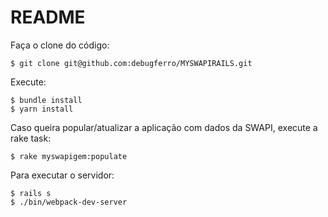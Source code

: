 # README

Faça o clone do código:

    $ git clone git@github.com:debugferro/MYSWAPIRAILS.git

Execute:

    $ bundle install
    $ yarn install
    
Caso queira popular/atualizar a aplicação com dados da SWAPI, execute a rake task:

    $ rake myswapigem:populate
    
Para executar o servidor:

    $ rails s
    $ ./bin/webpack-dev-server





